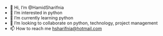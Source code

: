 - 👋 Hi, I’m @HamidSharifnia
- 👀 I’m interested in python
- 🌱 I’m currently learning python
- 💞️ I’m looking to collaborate on python, technology, project management
- 📫 How to reach me hsharifnia@hotmail.com

<!---
HamidSharifnia/HamidSharifnia is a ✨ special ✨ repository because its `README.md` (this file) appears on your GitHub profile.
You can click the Preview link to take a look at your changes.
--->
